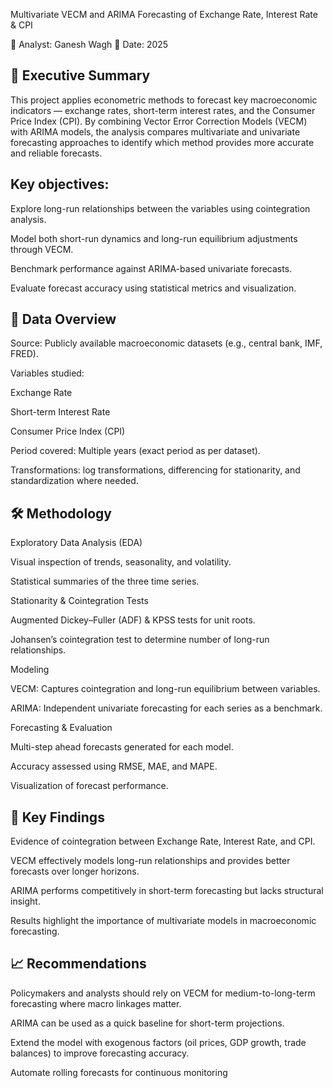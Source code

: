 Multivariate VECM and ARIMA Forecasting of Exchange Rate, Interest Rate & CPI

👤 Analyst: Ganesh Wagh
📅 Date: 2025

## 📌 Executive Summary

This project applies econometric methods to forecast key macroeconomic indicators — exchange rates, short-term interest rates, and the Consumer Price Index (CPI). By combining Vector Error Correction Models (VECM) with ARIMA models, the analysis compares multivariate and univariate forecasting approaches to identify which method provides more accurate and reliable forecasts.

## Key objectives:

Explore long-run relationships between the variables using cointegration analysis.

Model both short-run dynamics and long-run equilibrium adjustments through VECM.

Benchmark performance against ARIMA-based univariate forecasts.

Evaluate forecast accuracy using statistical metrics and visualization.

## 📂 Data Overview

Source: Publicly available macroeconomic datasets (e.g., central bank, IMF, FRED).

Variables studied:

Exchange Rate

Short-term Interest Rate

Consumer Price Index (CPI)

Period covered: Multiple years (exact period as per dataset).

Transformations: log transformations, differencing for stationarity, and standardization where needed.

## 🛠 Methodology

Exploratory Data Analysis (EDA)

Visual inspection of trends, seasonality, and volatility.

Statistical summaries of the three time series.

Stationarity & Cointegration Tests

Augmented Dickey–Fuller (ADF) & KPSS tests for unit roots.

Johansen’s cointegration test to determine number of long-run relationships.

Modeling

VECM: Captures cointegration and long-run equilibrium between variables.

ARIMA: Independent univariate forecasting for each series as a benchmark.

Forecasting & Evaluation

Multi-step ahead forecasts generated for each model.

Accuracy assessed using RMSE, MAE, and MAPE.

Visualization of forecast performance.

## 📑 Key Findings

Evidence of cointegration between Exchange Rate, Interest Rate, and CPI.

VECM effectively models long-run relationships and provides better forecasts over longer horizons.

ARIMA performs competitively in short-term forecasting but lacks structural insight.

Results highlight the importance of multivariate models in macroeconomic forecasting.

## 📈 Recommendations

Policymakers and analysts should rely on VECM for medium-to-long-term forecasting where macro linkages matter.

ARIMA can be used as a quick baseline for short-term projections.

Extend the model with exogenous factors (oil prices, GDP growth, trade balances) to improve forecasting accuracy.

Automate rolling forecasts for continuous monitoring
